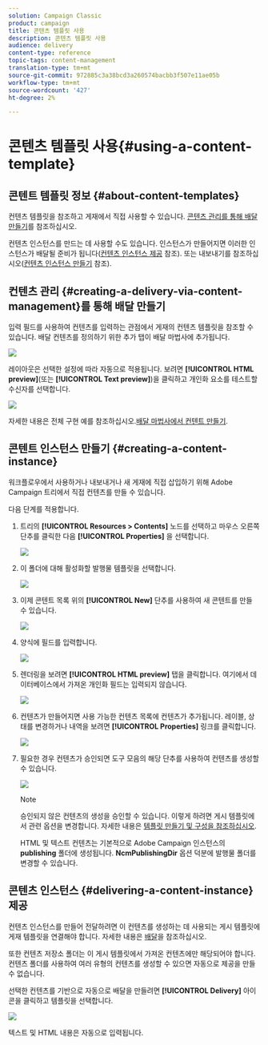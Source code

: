 ```yaml
---
solution: Campaign Classic
product: campaign
title: 콘텐츠 템플릿 사용
description: 콘텐츠 템플릿 사용
audience: delivery
content-type: reference
topic-tags: content-management
translation-type: tm+mt
source-git-commit: 972885c3a38bcd3a260574bacbb3f507e11ae05b
workflow-type: tm+mt
source-wordcount: '427'
ht-degree: 2%

---
```



# 콘텐츠 템플릿 사용{#using-a-content-template}

## 콘텐트 템플릿 정보 {#about-content-templates}

컨텐츠 템플릿을 참조하고 게재에서 직접 사용할 수 있습니다. [콘텐츠 관리를 통해 배달 만들기](#creating-a-delivery-via-content-management)를 참조하십시오.

컨텐츠 인스턴스를 만드는 데 사용할 수도 있습니다. 인스턴스가 만들어지면 이러한 인스턴스가 배달될 준비가 됩니다([컨텐츠 인스턴스 제공](#delivering-a-content-instance) 참조). 또는 내보내기를 참조하십시오([컨텐츠 인스턴스 만들기](#creating-a-content-instance) 참조).

## 컨텐츠 관리 {#creating-a-delivery-via-content-management}를 통해 배달 만들기

입력 필드를 사용하여 컨텐츠를 입력하는 관점에서 게재의 컨텐츠 템플릿을 참조할 수 있습니다. 배달 컨텐츠를 정의하기 위한 추가 탭이 배달 마법사에 추가됩니다.

![](assets/s_ncs_content_deliver_a_content.png)

레이아웃은 선택한 설정에 따라 자동으로 적용됩니다. 보려면 **[!UICONTROL HTML preview]**(또는 **[!UICONTROL Text preview]**)을 클릭하고 개인화 요소를 테스트할 수신자를 선택합니다.

![](assets/s_ncs_content_deliver_a_content_html.png)

자세한 내용은 전체 구현 예를 참조하십시오.[배달 마법사에서 컨텐트 만들기](../../delivery/using/use-case--creating-content-management.md#creating-content-in-the-delivery-wizard).

## 콘텐트 인스턴스 만들기 {#creating-a-content-instance}

워크플로우에서 사용하거나 내보내거나 새 게재에 직접 삽입하기 위해 Adobe Campaign 트리에서 직접 컨텐츠를 만들 수 있습니다.

다음 단계를 적용합니다.

1. 트리의 **[!UICONTROL Resources > Contents]** 노드를 선택하고 마우스 오른쪽 단추를 클릭한 다음 **[!UICONTROL Properties]** 을 선택합니다.

   ![](assets/s_ncs_content_folder_properties.png)

1. 이 폴더에 대해 활성화할 발행물 템플릿을 선택합니다.

   ![](assets/s_ncs_content_folder_templates.png)

1. 이제 콘텐트 목록 위의 **[!UICONTROL New]** 단추를 사용하여 새 콘텐트를 만들 수 있습니다.

   ![](assets/s_ncs_content_folder_create_a_template.png)

1. 양식에 필드를 입력합니다.

   ![](assets/s_ncs_content_folder_use_a_template.png)

1. 렌더링을 보려면 **[!UICONTROL HTML preview]** 탭을 클릭합니다. 여기에서 데이터베이스에서 가져온 개인화 필드는 입력되지 않습니다.

   ![](assets/s_ncs_content_folder_use_a_template_preview.png)

1. 컨텐츠가 만들어지면 사용 가능한 컨텐츠 목록에 컨텐츠가 추가됩니다. 레이블, 상태를 변경하거나 내역을 보려면 **[!UICONTROL Properties]** 링크를 클릭합니다.

   ![](assets/s_ncs_content_folder_template_properties.png)

1. 필요한 경우 컨텐츠가 승인되면 도구 모음의 해당 단추를 사용하여 컨텐츠를 생성할 수 있습니다.

   ![](assets/s_ncs_content_folder_template_generate.png)

   >[!NOTE]
   >
   >승인되지 않은 컨텐츠의 생성을 승인할 수 있습니다. 이렇게 하려면 게시 템플릿에서 관련 옵션을 변경합니다. 자세한 내용은 [템플릿 만들기 및 구성을 참조하십시오](../../delivery/using/publication-templates.md#creating-and-configuring-the-template).

   HTML 및 텍스트 컨텐츠는 기본적으로 Adobe Campaign 인스턴스의 **publishing** 폴더에 생성됩니다. **NcmPublishingDir** 옵션 덕분에 발행물 폴더를 변경할 수 있습니다.

## 콘텐츠 인스턴스 {#delivering-a-content-instance} 제공

컨텐츠 인스턴스를 만들어 전달하려면 이 컨텐츠를 생성하는 데 사용되는 게시 템플릿에 게재 템플릿을 연결해야 합니다. 자세한 내용은 [배달](../../delivery/using/publication-templates.md#delivery)을 참조하십시오.

또한 컨텐츠 저장소 폴더는 이 게시 템플릿에서 가져온 컨텐츠에만 해당되어야 합니다. 컨텐츠 폴더를 사용하여 여러 유형의 컨텐츠를 생성할 수 있으면 자동으로 제공을 만들 수 없습니다.

선택한 컨텐츠를 기반으로 자동으로 배달을 만들려면 **[!UICONTROL Delivery]** 아이콘을 클릭하고 템플릿을 선택합니다.

![](assets/s_ncs_content_folder_create_the_delivery.png)

텍스트 및 HTML 내용은 자동으로 입력됩니다.
